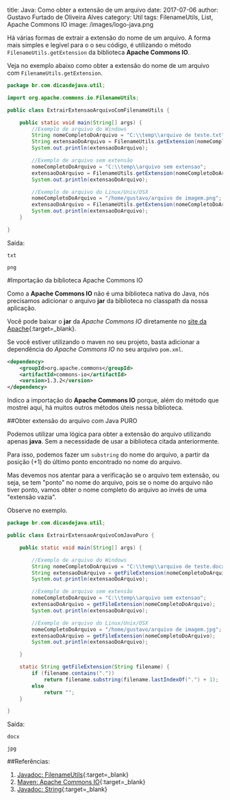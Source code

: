 title: Java: Como obter a extensão de um arquivo
date: 2017-07-06
author: Gustavo Furtado de Oliveira Alves
category: Util
tags: FilenameUtils, List, Apache Commons IO
image: /images/logo-java.png

Há várias formas de extrair a extensão do nome de um arquivo.
A forma mais simples e legível para o o seu código, é utilizando o método 
`FilenameUtils.getExtension` da biblioteca **Apache Commons IO**.

Veja no exemplo abaixo como obter a extensão do nome de um arquivo
com `FilenameUtils.getExtension`.

```java
package br.com.dicasdejava.util;

import org.apache.commons.io.FilenameUtils;

public class ExtrairExtensaoArquivoComFilenameUtils {

	public static void main(String[] args) {
		//Exemplo de arquivo do Windows
		String nomeCompletoDoArquivo = "C:\\temp\\arquivo de teste.txt";
		String extensaoDoArquivo = FilenameUtils.getExtension(nomeCompletoDoArquivo);
		System.out.println(extensaoDoArquivo);

		//Exemplo de arquivo sem extensão
		nomeCompletoDoArquivo = "C:\\temp\\arquivo sem extensao";
		extensaoDoArquivo = FilenameUtils.getExtension(nomeCompletoDoArquivo);
		System.out.println(extensaoDoArquivo);

		//Exemplo de arquivo do Linux/Unix/OSX
		nomeCompletoDoArquivo = "/home/gustavo/arquivo de imagem.png";
		extensaoDoArquivo = FilenameUtils.getExtension(nomeCompletoDoArquivo);
		System.out.println(extensaoDoArquivo);
	}

}
```

Saída:

```
txt

png
```

#Importação da biblioteca Apache Commons IO

Como a **Apache Commons IO** não é uma biblioteca nativa do Java,
nós precisamos adicionar o arquivo **jar** da biblioteca 
no classpath da nossa aplicação.

Você pode baixar o **jar** da _Apache Commons IO_ diretamente no 
[site da Apache](http://commons.apache.org/proper/commons-io/download_io.cgi){:target=\_blank}.

Se você estiver utilizando o maven no seu projeto,
basta adicionar a dependência do _Apache Commons IO_ no seu arquivo `pom.xml`.
 
```xml
<dependency>
    <groupId>org.apache.commons</groupId>
    <artifactId>commons-io</artifactId>
    <version>1.3.2</version>
</dependency>
```

Indico a importação do **Apache Commons IO** porque,
além do método que mostrei aqui, há muitos outros métodos úteis
nessa biblioteca.

##Obter extensão do arquivo com Java PURO

Podemos utilizar uma lógica para obter a extensão do arquivo
utilizando apenas **java**.
Sem a necessidade de usar a biblioteca citada anteriormente.

Para isso, podemos fazer um `substring` do nome do arquivo,
a partir da posição (+1) do último ponto encontrado no nome do arquivo.

Mas devemos nos atentar para a verificação se o arquivo tem extensão,
ou seja, se tem "ponto" no nome do arquivo,
pois se o nome do arquivo não tiver ponto,
vamos obter o nome completo do arquivo ao invés de uma "extensão vazia". 

Observe no exemplo.

```java
package br.com.dicasdejava.util;

public class ExtrairExtensaoArquivoComJavaPuro {

	public static void main(String[] args) {

		//Exemplo de arquivo do Windows
		String nomeCompletoDoArquivo = "C:\\temp\\arquivo de teste.docx";
		String extensaoDoArquivo = getFileExtension(nomeCompletoDoArquivo);
		System.out.println(extensaoDoArquivo);

		//Exemplo de arquivo sem extensão
		nomeCompletoDoArquivo = "C:\\temp\\arquivo sem extensao";
		extensaoDoArquivo = getFileExtension(nomeCompletoDoArquivo);
		System.out.println(extensaoDoArquivo);

		//Exemplo de arquivo do Linux/Unix/OSX
		nomeCompletoDoArquivo = "/home/gustavo/arquivo de imagem.jpg";
		extensaoDoArquivo = getFileExtension(nomeCompletoDoArquivo);
		System.out.println(extensaoDoArquivo);

	}

	static String getFileExtension(String filename) {
		if (filename.contains("."))
			return filename.substring(filename.lastIndexOf(".") + 1);
		else
			return "";
	}

}
```

Saída:

```
docx

jpg
```

##Referências:

1. [Javadoc: FilenameUtils](https://commons.apache.org/proper/commons-io/javadocs/api-release/index.html?org/apache/commons/io/package-summary.html){:target=\_blank}
2. [Maven: Apache Commons IO](https://mvnrepository.com/artifact/org.apache.commons/commons-io){:target=\_blank}
3. [Javadoc: String](https://docs.oracle.com/javase/7/docs/api/java/lang/String.html){:target=\_blank}
